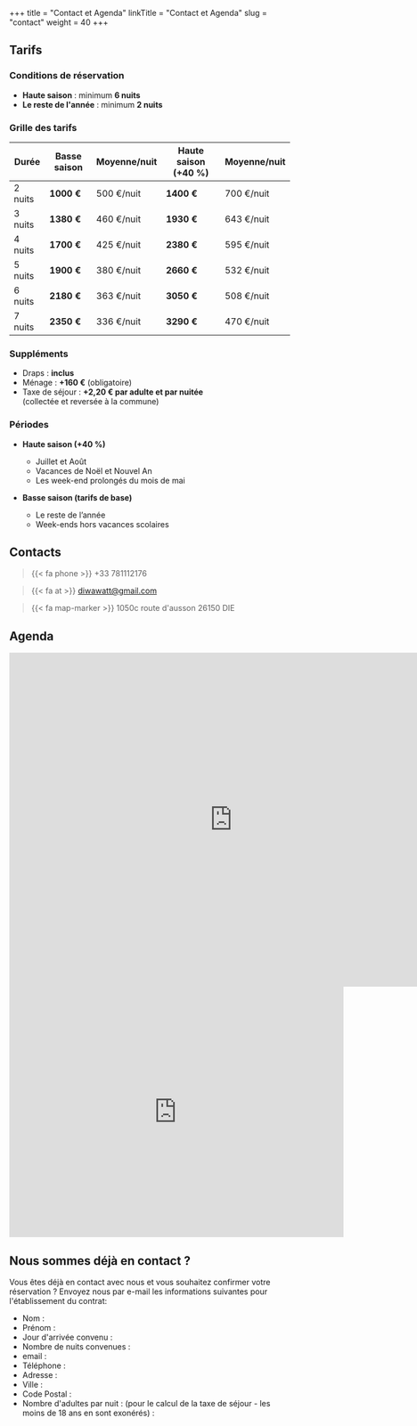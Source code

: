 +++
title = "Contact et Agenda"
linkTitle = "Contact et Agenda"
slug = "contact"
weight = 40
+++

## Tarifs

### Conditions de réservation

- **Haute saison** : minimum **6 nuits**
- **Le reste de l'année** : minimum **2 nuits**

### Grille des tarifs

| Durée   | Basse saison | Moyenne/nuit | Haute saison (+40 %) | Moyenne/nuit |
| ------- | ------------ | ------------ | -------------------- | ------------ |
| 2 nuits | **1000 €**   | 500 €/nuit   | **1400 €**           | 700 €/nuit   |
| 3 nuits | **1380 €**   | 460 €/nuit   | **1930 €**           | 643 €/nuit   |
| 4 nuits | **1700 €**   | 425 €/nuit   | **2380 €**           | 595 €/nuit   |
| 5 nuits | **1900 €**   | 380 €/nuit   | **2660 €**           | 532 €/nuit   |
| 6 nuits | **2180 €**   | 363 €/nuit   | **3050 €**           | 508 €/nuit   |
| 7 nuits | **2350 €**   | 336 €/nuit   | **3290 €**           | 470 €/nuit   |


### Suppléments

- Draps : **inclus**
- Ménage : **+160 €** (obligatoire)
- Taxe de séjour : **+2,20 € par adulte et par nuitée**  
  (collectée et reversée à la commune)

### Périodes

- **Haute saison (+40 %)**

  - Juillet et Août
  - Vacances de Noël et Nouvel An
  - Les week-end prolongés du mois de mai

- **Basse saison (tarifs de base)**
  - Le reste de l’année
  - Week-ends hors vacances scolaires

## Contacts

> {{< fa phone >}} +33 781112176

> {{< fa at >}} diwawatt@gmail.com

> {{< fa map-marker >}} 1050c route d'ausson 26150 DIE

## Agenda

<iframe src="https://calendar.google.com/calendar/embed?height=600&wkst=2&ctz=Europe%2FParis&bgcolor=%23ffffff&showTitle=0&showPrint=0&showTabs=0&showCalendars=0&src=NjFiZmQ3ZmM3ZDNkZDExYWU3ZDAwYmJlOTBlZDIxZDU1MTAyNDNmOWI0ZTZhNTE4NmQwNzgyNDA1ZDZmNjJkYUBncm91cC5jYWxlbmRhci5nb29nbGUuY29t&color=%23AD1457" style="border-width:0" width="800" height="600" frameborder="0" scrolling="no"></iframe>

<iframe src="https://www.google.com/maps/embed?pb=!1m18!1m12!1m3!1d2833.933701197773!2d5.378472376533459!3d44.74136938137577!2m3!1f0!2f0!3f0!3m2!1i1024!2i768!4f13.1!3m3!1m2!1s0x12cab7b61acc6f8b%3A0xe1155f185160aeb9!2sG%C3%AEte%20Au%20son%20du%20Diois!5e0!3m2!1sfr!2sfr!4v1711377259882!5m2!1sfr!2sfr" width="600" height="450" style="border:0;" allowfullscreen="" loading="lazy" referrerpolicy="no-referrer-when-downgrade"></iframe>

## Nous sommes déjà en contact ?

Vous êtes déjà en contact avec nous et vous souhaitez confirmer votre
réservation ? Envoyez nous par e-mail les informations suivantes pour
l'établissement du contrat:

- Nom :
- Prénom :
- Jour d'arrivée convenu :
- Nombre de nuits convenues :
- email :
- Téléphone :
- Adresse :
- Ville :
- Code Postal :
- Nombre d'adultes par nuit : (pour le calcul de la taxe de séjour - les moins
  de 18 ans en sont exonérés) :

